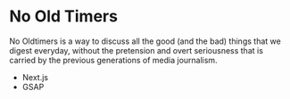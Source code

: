 # No Old Timers
No Oldtimers is a way to discuss all the good (and the bad) things that we digest everyday, without the pretension and overt seriousness that is carried by the previous generations of media journalism.

- Next.js
- GSAP
